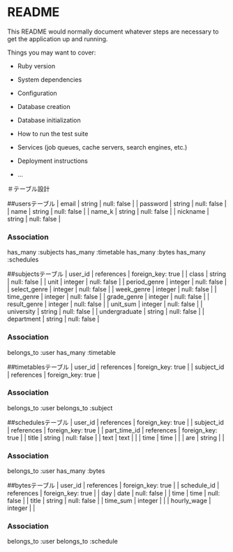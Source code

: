 # README

This README would normally document whatever steps are necessary to get the
application up and running.

Things you may want to cover:

* Ruby version

* System dependencies

* Configuration

* Database creation

* Database initialization

* How to run the test suite

* Services (job queues, cache servers, search engines, etc.)

* Deployment instructions

* ...

＃テーブル設計


##usersテーブル
| email    | string | null: false |
| password | string | null: false |
| name     | string | null: false |
| name_k   | string | null: false |
| nickname | string | null: false |
### Association
has_many :subjects
has_many :timetable
has_many :bytes
has_many :schedules

##subjectsテーブル
| user_id       | references | foreign_key: true |
| class         | string     | null: false       |
| unit          | integer    | null: false       |
| period_genre   | integer    | null: false       |
| select_genre  | integer    | null: false       |
| week_genre    | integer    | null: false       |
| time_genre    | integer    | null: false       |
| grade_genre   | integer    | null: false       |
| result_genre  | integer    | null: false       |
| unit_sum      | integer    | null: false       |
| university    | string     | null: false       |
| undergraduate | string     | null: false       |
| department    | string     | null: false       |
### Association
belongs_to :user
has_many   :timetable


##timetablesテーブル
| user_id       | references | foreign_key: true |
| subject_id    | references | foreign_key: true |
### Association
belongs_to :user
belongs_to :subject


##schedulesテーブル
| user_id       | references | foreign_key: true |
| subject_id    | references | foreign_key: true |
| part_time_id  | references | foreign_key: true |
| title         | string     | null: false       |
| text          | text       |                   |
| time          | time       |                   |
| are           | string     |                   |
### Association
belongs_to :user
has_many   :bytes

##bytesテーブル
| user_id       | references | foreign_key: true |
| schedule_id   | references | foreign_key: true |
| day           | date       | null: false       |
| time          | time       | null: false       |
| title         | string     | null: false       |
| time_sum      | integer    |                   |
| hourly_wage   | integer    |                   |
### Association
belongs_to :user
belongs_to :schedule
